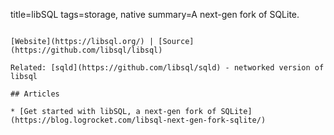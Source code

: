 title=libSQL
tags=storage, native
summary=A next-gen fork of SQLite.
~~~~~~

[Website](https://libsql.org/) | [Source](https://github.com/libsql/libsql)

Related: [sqld](https://github.com/libsql/sqld) - networked version of libsql

## Articles

* [Get started with libSQL, a next-gen fork of SQLite](https://blog.logrocket.com/libsql-next-gen-fork-sqlite/)